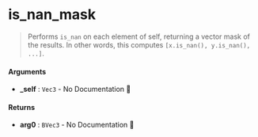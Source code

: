 # is\_nan\_mask

>  Performs `is_nan` on each element of self, returning a vector mask of the results.
>  In other words, this computes `[x.is_nan(), y.is_nan(), ...]`.

#### Arguments

- **\_self** : `Vec3` \- No Documentation 🚧

#### Returns

- **arg0** : `BVec3` \- No Documentation 🚧